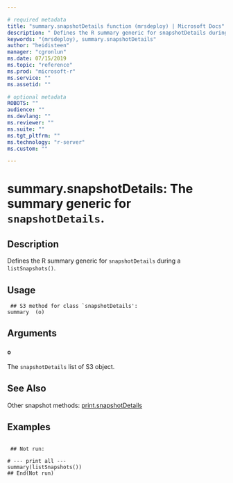 ```yaml
--- 

# required metadata 
title: "summary.snapshotDetails function (mrsdeploy) | Microsoft Docs" 
description: " Defines the R summary generic for snapshotDetails during a  listSnapshots(). " 
keywords: "(mrsdeploy), summary.snapshotDetails" 
author: "heidisteen" 
manager: "cgronlun" 
ms.date: 07/15/2019
ms.topic: "reference" 
ms.prod: "microsoft-r" 
ms.service: "" 
ms.assetid: "" 

# optional metadata 
ROBOTS: "" 
audience: "" 
ms.devlang: "" 
ms.reviewer: "" 
ms.suite: "" 
ms.tgt_pltfrm: "" 
ms.technology: "r-server" 
ms.custom: "" 

--- 
```





 # summary.snapshotDetails: The summary generic for `snapshotDetails`. 
 ## Description

Defines the R summary generic for `snapshotDetails` during a 
`listSnapshots()`.


 ## Usage

```   
 ## S3 method for class `snapshotDetails':
summary  (o)

```

 ## Arguments



 ### `o`
 The `snapshotDetails` list of S3 object. 



 ## See Also

Other snapshot methods: [print.snapshotDetails](print.snapshotDetails.md)

 ## Examples

 ```

  ## Not run:

# --- print all ---
summary(listSnapshots())
 ## End(Not run) 
```

